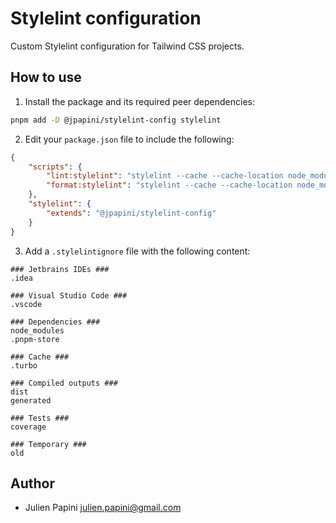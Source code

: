 # Stylelint configuration

Custom Stylelint configuration for Tailwind CSS projects.

## How to use

1. Install the package and its required peer dependencies:

```bash
pnpm add -D @jpapini/stylelint-config stylelint
```

2. Edit your `package.json` file to include the following:

```json
{
    "scripts": {
        "lint:stylelint": "stylelint --cache --cache-location node_modules/.cache/stylelint/.stylelintcache --allow-empty-input '**/*.css'",
        "format:stylelint": "stylelint --cache --cache-location node_modules/.cache/stylelint/.stylelintcache --allow-empty-input --fix '**/*.css'"
    },
    "stylelint": {
        "extends": "@jpapini/stylelint-config"
    }
}
```

3. Add a `.stylelintignore` file with the following content:

```text
### Jetbrains IDEs ###
.idea

### Visual Studio Code ###
.vscode

### Dependencies ###
node_modules
.pnpm-store

### Cache ###
.turbo

### Compiled outputs ###
dist
generated

### Tests ###
coverage

### Temporary ###
old
```

## Author

- Julien Papini <julien.papini@gmail.com>
